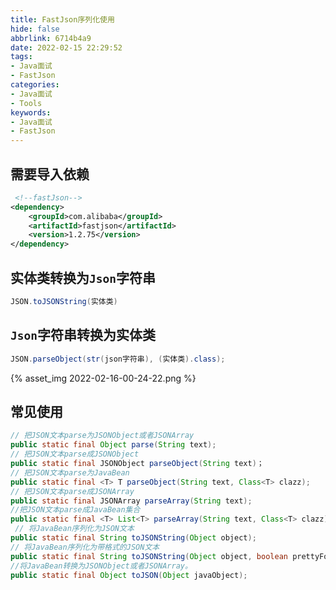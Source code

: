 ```yaml
---
title: FastJson序列化使用
hide: false
abbrlink: 6714b4a9
date: 2022-02-15 22:29:52
tags:
- Java面试
- FastJson
categories:
- Java面试
- Tools
keywords:
- Java面试
- FastJson
---
```



## 需要导入依赖

```xml
 <!--fastJson-->
<dependency>
    <groupId>com.alibaba</groupId>
    <artifactId>fastjson</artifactId>
    <version>1.2.75</version>
</dependency>
```
<!-- more -->


## 实体类转换为``Json``字符串


```java
JSON.toJSONString(实体类)
```



## ``Json``字符串转换为实体类

```java
JSON.parseObject(str(json字符串), (实体类).class);
```


{% asset_img 2022-02-16-00-24-22.png %}




## 常见使用

```java
// 把JSON文本parse为JSONObject或者JSONArray 
public static final Object parse(String text); 
// 把JSON文本parse成JSONObject    
public static final JSONObject parseObject(String text)； 
// 把JSON文本parse为JavaBean 
public static final <T> T parseObject(String text, Class<T> clazz); 
// 把JSON文本parse成JSONArray 
public static final JSONArray parseArray(String text); 
//把JSON文本parse成JavaBean集合 
public static final <T> List<T> parseArray(String text, Class<T> clazz); 
 // 将JavaBean序列化为JSON文本 
public static final String toJSONString(Object object);
// 将JavaBean序列化为带格式的JSON文本 
public static final String toJSONString(Object object, boolean prettyFormat); 
//将JavaBean转换为JSONObject或者JSONArray。
public static final Object toJSON(Object javaObject); 
```

